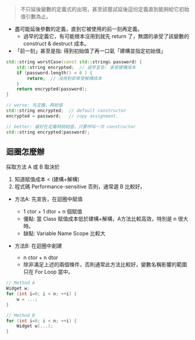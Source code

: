 
> 不只延後變數的定義式的出現，甚至該嘗試延後這份定義直到能夠給它初始值引數為止。

- 盡可能延後參數的定義，直到它被使用的前一刻再定義。
	- 過早的定義它，有可能根本沒用到就先 return 了，無謂的承受了該變數的 construct & destruct 成本。
- 「前一刻」甚至是指: 得到初始值了再一口氣「建構並指定初始值」

```cpp
std::string worstCase(const std::string& password) {
	std::string encrypted;  // 過早宣告: 承受建構成本
	if (password.length() < 8 ) {
		return;  // 沒用到卻承受解構成本
	}
	return encrypted(password); 
}

// worse: 先定義、再給值
std::string encrypted;  // default constructor
encrypted = password;   // copy assignment.

// better: 最好在定義時就給值，只要呼叫一次 constructor
std::string encrypted(password); 


```

## 迴圈怎麼辦

採取方法 A 或 B 取決於
1. 知道賦值成本 < (建構+解構)
2. 程式碼 Performance-sensitive
否則，通常選 B 比較好。

- 方法A: 先宣告，在迴圈中賦值
	- 1 ctor + 1 dtor + n 個賦值
	- 優點: 當 Class 賦值成本低於建構+解構，A方法比較高效，特別是 n 很大時。
	- 缺點: Variable Name Scope 比較大

- 方法B: 在迴圈中創建
	- n ctor + n dtor
	- 除非滿足上述的兩個條件，否則通常此方法比較好，變數名稱影響的範圍只在 For Loop 當中。

```cpp
// Method A
Widget w;
for (int i=0; i < n; ++i) {
	w = ...;
}

// Method B
for (int i=0; i < n; ++i) {
	Widget w(...);
}
```